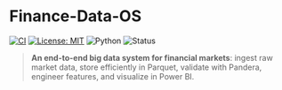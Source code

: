 # Finance-Data-OS

[![CI](https://github.com/Si944-byte/finance-data-os/actions/workflows/ci.yml/badge.svg)](https://github.com/Si944-byte/finance-data-os/actions)
[![License: MIT](https://img.shields.io/badge/License-MIT-blue.svg)](LICENSE)
![Python](https://img.shields.io/badge/python-3.11+-blue.svg)
![Status](https://img.shields.io/badge/status-active-success.svg)

> **An end-to-end big data system for financial markets**: ingest raw market data, store efficiently in Parquet, validate with Pandera, engineer features, and visualize in Power BI.
